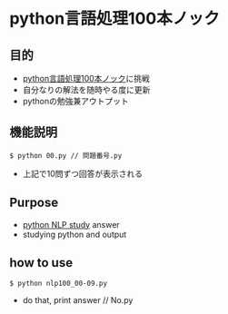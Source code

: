 # python言語処理100本ノック

## 目的

- [python言語処理100本ノック](http://www.cl.ecei.tohoku.ac.jp/nlp100/)に挑戦
- 自分なりの解法を随時やる度に更新
- pythonの勉強兼アウトプット

## 機能説明

```
$ python 00.py // 問題番号.py
```

- 上記で10問ずつ回答が表示される

## Purpose

- [python NLP study](http://www.cl.ecei.tohoku.ac.jp/nlp100/) answer
- studying python and output

## how to use

```
$ python nlp100_00-09.py
```

- do that, print answer // No.py